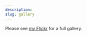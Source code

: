 ```yaml
---
description: 
slug: gallery
---
```

Please see [my Flickr](https://www.flickr.com/photos/jonkeane) for a full gallery. 